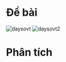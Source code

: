 # Đề bài
![daysovt](https://github.com/VanHoang110802/Competitive_Programming/assets/108053955/f2133106-fa08-4515-80c8-0fab9c9ba89f)
![daysovt2](https://github.com/VanHoang110802/Competitive_Programming/assets/108053955/8c422a21-bf0b-42c4-8e4f-f607f853f502)

# Phân tích
